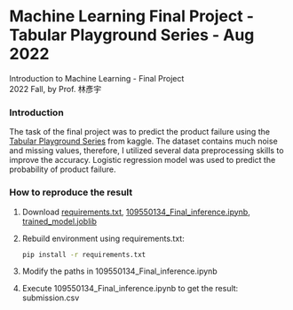 # Machine Learning Final Project - Tabular Playground Series - Aug 2022
Introduction to Machine Learning - Final Project\
2022 Fall, by Prof. 林彥宇
### Introduction
The task of the final project was to predict the product failure using the [Tabular Playground Series](https://www.kaggle.com/competitions/tabular-playground-series-aug-2022/overview) from kaggle. The dataset contains much noise and missing values, therefore, I utilized several data preprocessing skills to improve the accuracy. Logistic regression model was used to predict the  probability of product failure.
### How to reproduce the result
1. Download [requirements.txt](https://github.com/sheepycat/NYCU_ML_final_project/blob/main/requirements.txt), [109550134_Final_inference.ipynb](https://github.com/sheepycat/NYCU_ML_final_project/blob/main/109550134_Final_inference.ipynb), [trained_model.joblib](https://github.com/sheepycat/NYCU_ML_final_project/blob/main/trained_model.joblib)
2. Rebuild environment using requirements.txt:

    ```sh
    pip install -r requirements.txt
    ```
3. Modify the paths in 109550134_Final_inference.ipynb
4. Execute 109550134_Final_inference.ipynb to get the result: submission.csv

